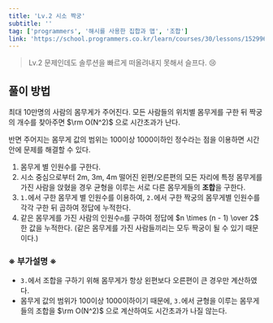 ```yaml
---
title: 'Lv.2 시소 짝궁'
subtitle: ''
tag: ['programmers', '해시를 사용한 집합과 맵', '조합']
link: 'https://school.programmers.co.kr/learn/courses/30/lessons/152996'
---
```


> Lv.2 문제인데도 솔루션을 빠르게 떠올려내지 못해서 슬프다. :cry:

## 풀이 방법

최대 10만명의 사람의 몸무게가 주어진다. 모든 사람들의 위치별 몸무게를 구한 뒤 짝궁의 개수를 찾아주면 $\rm O(N^2)$ 으로 시간초과가 난다.

반면 주어지는 몸무게 값의 범위는 100이상 1000이하인 정수라는 점을 이용하면 시간안에 문제를 해결할 수 있다.

1. 몸무게 별 인원수를 구한다.
2. 시소 중심으로부터 2m, 3m, 4m 떨어진 왼편/오른편의 모든 자리에 특정 몸무게를 가진 사람을 앉혔을 경우 균형을 이루는 서로 다른 몸무게들의 **조합**을 구한다.
3. `1.`에서 구한 몸무게 별 인원수를 이용하여, `2.`에서 구한 짝궁의 몸무게별 인원수를 각각 구한 뒤 곱하여 정답에 누적한다.
4. 같은 몸무게를 가진 사람의 인원수`n`를 구하여 정답에 $n \times (n - 1) \over 2$ 한 값을 누적한다. (같은 몸무게를 가진 사람들끼리는 모두 짝궁이 될 수 있기 때문이다.)

### ※ 부가설명 ※

- `3.`에서 조합을 구하기 위해 몸무게가 항상 왼편보다 오른편이 큰 경우만 계산하였다.
- 몸무게 값의 범위가 100이상 1000이하이기 때문에, `3.`에서 균형을 이루는 몸무게들의 조합을 $\rm O(N^2)$ 으로 계산하여도 시간초과가 나질 않는다.